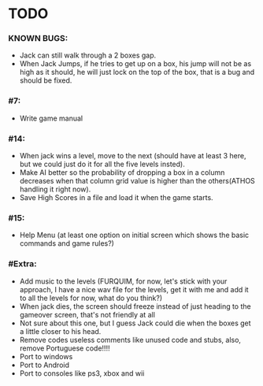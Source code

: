 TODO
===================

### KNOWN BUGS:
- Jack can still walk through a 2 boxes gap.
- When Jack Jumps, if he tries to get up on a box, his jump will not be as high as it should, he will just lock on the top of the box, that is a bug and should be fixed.

### #7:
- Write game manual

### #14:
- When jack wins a level, move to the next (should have at least 3 here, but we could just do it for all the five levels insted).
- Make AI better so the probability of dropping a box in a column decreases when that column grid value is higher than the others(ATHOS handling it right now).
- Save High Scores in a file and load it when the game starts.

### #15:
- Help Menu (at least one option on initial screen which shows the basic commands and game rules?)

### #Extra:
- Add music to the levels (FURQUIM, for now, let's stick with your approach, I have a nice wav file for the levels, get it with me and add it to all the levels for now, what do you think?)
- When jack dies, the screen should freeze instead of just heading to the gameover screen, that's not friendly at all
- Not sure about this one, but I guess Jack could die when the boxes get a little closer to his head.
- Remove codes useless comments like unused code and stubs, also, remove Portuguese code!!!!
- Port to windows
- Port to Android
- Port to consoles like ps3, xbox and wii
